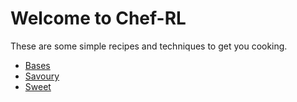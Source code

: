 # Welcome to Chef-RL

These are some simple recipes and techniques to get you cooking.

* [Bases](bases/)
* [Savoury](savoury/)
* [Sweet](sweet/)

